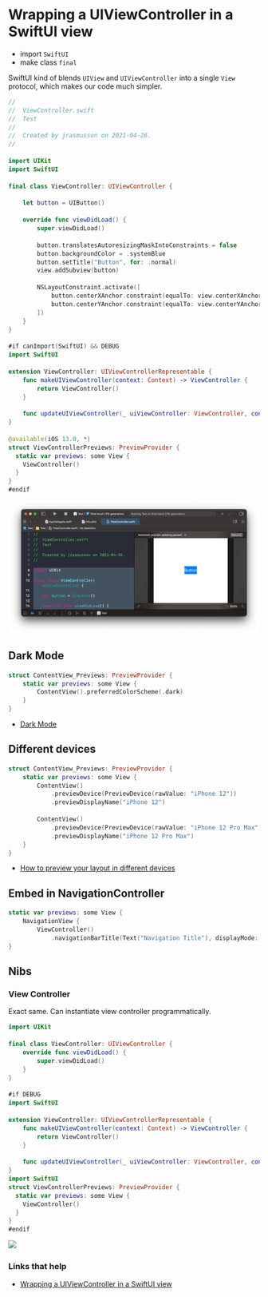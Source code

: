 # Wrapping a UIViewController in a SwiftUI view

- import `SwiftUI`
- make class `final`

SwiftUI kind of blends `UIView` and `UIViewController` into a single `View `protocol, which makes our code much simpler.

```swift
//
//  ViewController.swift
//  Test
//
//  Created by jrasmusson on 2021-04-26.
//

import UIKit
import SwiftUI

final class ViewController: UIViewController {

    let button = UIButton()
    
    override func viewDidLoad() {
        super.viewDidLoad()
        
        button.translatesAutoresizingMaskIntoConstraints = false
        button.backgroundColor = .systemBlue
        button.setTitle("Button", for: .normal)
        view.addSubview(button)
        
        NSLayoutConstraint.activate([
            button.centerXAnchor.constraint(equalTo: view.centerXAnchor),
            button.centerYAnchor.constraint(equalTo: view.centerYAnchor),
        ])
    }
}

#if canImport(SwiftUI) && DEBUG
import SwiftUI

extension ViewController: UIViewControllerRepresentable {
    func makeUIViewController(context: Context) -> ViewController {
        return ViewController()
    }
    
    func updateUIViewController(_ uiViewController: ViewController, context: Context) {}
}

@available(iOS 13.0, *)
struct ViewControllerPreviews: PreviewProvider {
  static var previews: some View {
    ViewController()
  }
}
#endif
```

![](images/vc.png)

## Dark Mode

```swift
struct ContentView_Previews: PreviewProvider {
    static var previews: some View {
        ContentView().preferredColorScheme(.dark)
    }
}
```

- [Dark Mode](https://www.hackingwithswift.com/quick-start/swiftui/how-to-preview-your-layout-in-light-and-dark-mode)


## Different devices

```swift
struct ContentView_Previews: PreviewProvider {
    static var previews: some View {
        ContentView()
            .previewDevice(PreviewDevice(rawValue: "iPhone 12"))
            .previewDisplayName("iPhone 12")

        ContentView()
            .previewDevice(PreviewDevice(rawValue: "iPhone 12 Pro Max"))
            .previewDisplayName("iPhone 12 Pro Max")
    }
}
```

- [How to preview your layout in different devices](https://www.hackingwithswift.com/quick-start/swiftui/how-to-preview-your-layout-in-different-devices)

## Embed in NavigationController

```swift
static var previews: some View {
    NavigationView {
        ViewController()
            .navigationBarTitle(Text("Navigation Title"), displayMode: .inline)
}
```

## Nibs

### View Controller

Exact same. Can instantiate view controller programmatically.

```swift
import UIKit

final class ViewController: UIViewController {
    override func viewDidLoad() {
        super.viewDidLoad()        
    }
}

#if DEBUG
import SwiftUI

extension ViewController: UIViewControllerRepresentable {
    func makeUIViewController(context: Context) -> ViewController {
        return ViewController()
    }
    
    func updateUIViewController(_ uiViewController: ViewController, context: Context) {}
}
import SwiftUI
struct ViewControllerPreviews: PreviewProvider {
  static var previews: some View {
    ViewController()
  }
}
#endif
```

![](images/nibvc.png)

### Links that help

- [Wrapping a UIViewController in a SwiftUI view](README.md)





